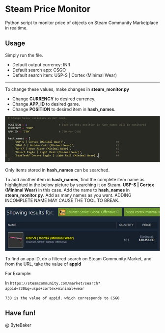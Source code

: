 # Steam Price Monitor
Python script to monitor price of objects on Steam Community Marketplace in realtime.

## Usage
Simply run the file.
* Default output currency: INR
* Default search app: CSGO
* Default search item: USP-S | Cortex (Minimal Wear)

------------

To change these values, make changes in **steam_monitor.py**

 - Change **CURRENCY** to desired currency.
 - Change **APP_ID** to desired game.
 - Change **POSITION** to desired item in **hash_names**.
 
![alt text](https://raw.githubusercontent.com/ByteBaker/steam_price_monitor/master/Images/EditCode.JPG)

Only items stored in **hash_names** can be searched.

To add another item in **hash_names**, find the complete item name as highlighted in the below picture by searching it on Steam. **USP-S | Cortex (Minimal Wear)** in this case. Add the name to **hash_names** in **steam_monitor.py**. Add as many names as you want. ADDING INCOMPLETE NAME MAY CAUSE THE TOOL TO BREAK.

![alt text](https://github.com/ByteBaker/steam_price_monitor/blob/master/Images/FindSearchString.JPG)


 To find an app ID, do a filtered search on Steam Community Market, and from the URL, take the value of **appid**
 
 For Example:
 
 In `https://steamcommunity.com/market/search?appid=730&q=usps+cortex+minimal+wear`
 
 `730 is the value of appid, which corresponds to CSGO`

## Have fun!

@ ByteBaker
